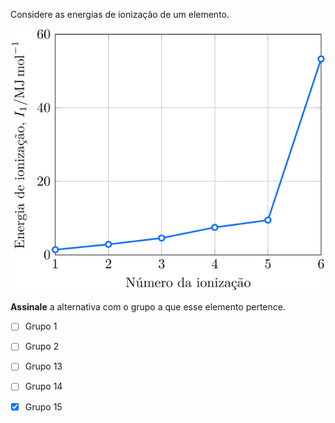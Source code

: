 Considere as energias de ionização de um elemento.

![Figura do problema 1C24.](1C24-1P.svg)

**Assinale** a alternativa com o grupo a que esse elemento pertence.

- [ ] Grupo 1
- [ ] Grupo 2
- [ ] Grupo 13
- [ ] Grupo 14
- [x] Grupo 15

